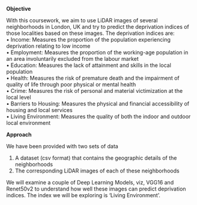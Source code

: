 **Objective**  

With this coursework, we aim to use LiDAR images of several neighborhoods in London, UK and try to predict the deprivation indices of those localities based on these images. The deprivation indices are:  
• Income: Measures the proportion of the population experiencing deprivation relating to low income  
• Employment: Measures the proportion of the working-age population in an area involuntarily excluded from the labour market  
• Education: Measures the lack of attainment and skills in the local population  
• Health: Measures the risk of premature death and the impairment of quality of life through poor physical or mental health  
• Crime: Measures the risk of personal and material victimization at the local level  
• Barriers to Housing: Measures the physical and financial accessibility of housing and local services  
• Living Environment: Measures the quality of both the indoor and outdoor local environment    

**Approach**  

We have been provided with two sets of data  
1. A dataset (csv format) that contains the geographic details of the neighborhoods  
2. The corresponding LiDAR images of each of these neighborhoods   

We will examine a couple of Deep Learning Models, viz, VGG16 and Renet50v2 to understand how well these images can predict deprivation indices. The index we will be exploring is ‘Living Environment’.
